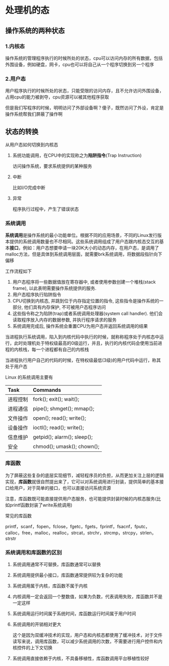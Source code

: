 # 处理机的态





## 操作系统的两种状态



### 1.内核态

操作系统的管理程序执行的时候所处的状态，cpu可以访问内存的所有数据，包括外围设备，例如硬盘，网卡，cpu也可以将自己从一个程序切换到另一个程序



### 2.用户态

用户程序执行的时候所处的状态，只能受限的访问内存，且不允许访问外围设备，占用cpu的能力被剥夺，cpu资源可以被其他程序获取

但是我们写程序的时候，明明访问了外部设备啊？傻子，既然访问了外设，肯定是操作系统帮我们屏蔽了操作啊



## 状态的转换



从用户态如何切换到内核态

1. 系统功能调用，在CPU中的实现称之为**陷阱指令**(Trap Instruction)

   访问操作系统，要求系统提供的某种服务

2. 中断

   比如I/O完成中断

3. 异常

   程序执行过程中，产生了错误状态





### 系统调用

**系统调用**是操作系统的最小功能单位。根据不同的应用场景，不同的Linux发行版本提供的系统调用数量也不尽相同。这些系统调用组成了用户态跟内核态交互的基本**接口**，例如：用户态想要申请一块20K大小的动态内存，在用户态，是调用了malloc方法，但是具体到系统调用层面，就需要brk系统调用，将数据段指针向下偏移



工作流程如下

1. 用户态程序将一些数据值放在寄存器中, 或者使用参数创建一个堆栈(stack frame), 以此表明需要操作系统提供的服务.
2. 用户态程序执行陷阱指令
3. CPU切换到内核态, 并跳到位于内存指定位置的指令, 这些指令是操作系统的一部分, 他们具有内存保护, 不可被用户态程序访问
4. 这些指令称之为陷阱(trap)或者系统调用处理器(system call handler). 他们会读取程序放入内存的数据参数, 并执行程序请求的服务
5. 系统调用完成后, 操作系统会重置CPU为用户态并返回系统调用的结果



当进程执行系统调用，陷入到内核代码中执行的时候，就称称程序处于内核态中运行，此时处理机处于特权级最高的0级运行，并且，执行的内核代码会使用当前进程的内核栈，每一个进程都有自己的内核栈

当进程执行用户自己的代码的时候，在特权级最低(3级)的用户代码中运行，称其处于用户态

Linux 的系统调用主要有

| Task     | Commands                    |
| :------- | :-------------------------- |
| 进程控制 | fork(); exit(); wait();     |
| 进程通信 | pipe(); shmget(); mmap();   |
| 文件操作 | open(); read(); write();    |
| 设备操作 | ioctl(); read(); write();   |
| 信息维护 | getpid(); alarm(); sleep(); |
| 安全     | chmod(); umask(); chown();  |



### 库函数

为了屏蔽这些复杂的底层实现细节，减轻程序员的负担，从而更加关注上层的逻辑实现，**库函数**就很自然提出来了，它可以对系统调用进行封装，提供简单的基本接口给用户，对于简单的接口，也可以直接访问系统资源

注意，库函数既可能直接提供用户态服务，也可能提供封装时候的内核态服务(比如printf函数封装了write系统调用)



常见的库函数

printf，scanf，fopen，fclose，fgetc，fgets，fprintf，fsacnf，fputc，calloc，free，malloc，realloc，strcat，strchr，strcmp，strcpy，strlen，strstr



### 系统调用和库函数的区别



1. 系统调用通常不可替换，库函数通常可以替换

2. 系统调用提供最小接口，库函数通常提供较为复杂的功能

3. 系统调用属于内核，库函数不属于内核

4. 内核调用一定会返回一个整数值，如果为负数，代表调用失败，库函数并不是一定这样

5. 系统调用运行时间属于系统时间，库函数运行时间属于用户时间

6. 系统调用的开销相对更大

   这个是因为双缓冲技术的实现，用户态和内核态都使用了缓冲技术，对于文件读写来说，调用库函数，可以减少系统调用的次数，不需要进行用户控件和内核控件的上下文切换

7. 系统调用直接依赖于内核，不具备移植性，库函数调用平台移植性较好